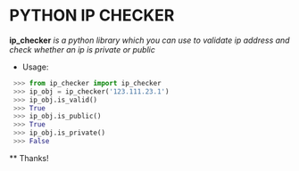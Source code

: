 # PYTHON IP CHECKER      

**ip_checker** *is a python library which you can use to validate ip address and check whether an ip is private or public*

* Usage:
``` python
 >>> from ip_checker import ip_checker
 >>> ip_obj = ip_checker('123.111.23.1')
 >>> ip_obj.is_valid()
 >>> True
 >>> ip_obj.is_public()
 >>> True
 >>> ip_obj.is_private()
 >>> False
 ```

** Thanks!

 
 
 
 
 
